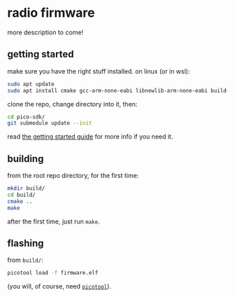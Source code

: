 # radio firmware
more description to come!

## getting started
make sure you have the right stuff installed. on linux (or in wsl):
```bash
sudo apt update
sudo apt install cmake gcc-arm-none-eabi libnewlib-arm-none-eabi build-essential
```

clone the repo, change directory into it, then:
```bash
cd pico-sdk/
git submodule update --init
```
read [the getting started guide] for more info if you need it.

## building
from the root repo directory, for the first time:
```bash
mkdir build/
cd build/
cmake ..
make
```
after the first time, just run `make`.

## flashing
from `build/`:
```bash
picotool load -f firmware.elf
```
(you will, of course, need [`picotool`]).

[the getting started guide]: https://datasheets.raspberrypi.com/pico/getting-started-with-pico.pdf
[`picotool`]: https://github.com/raspberrypi/picotool
